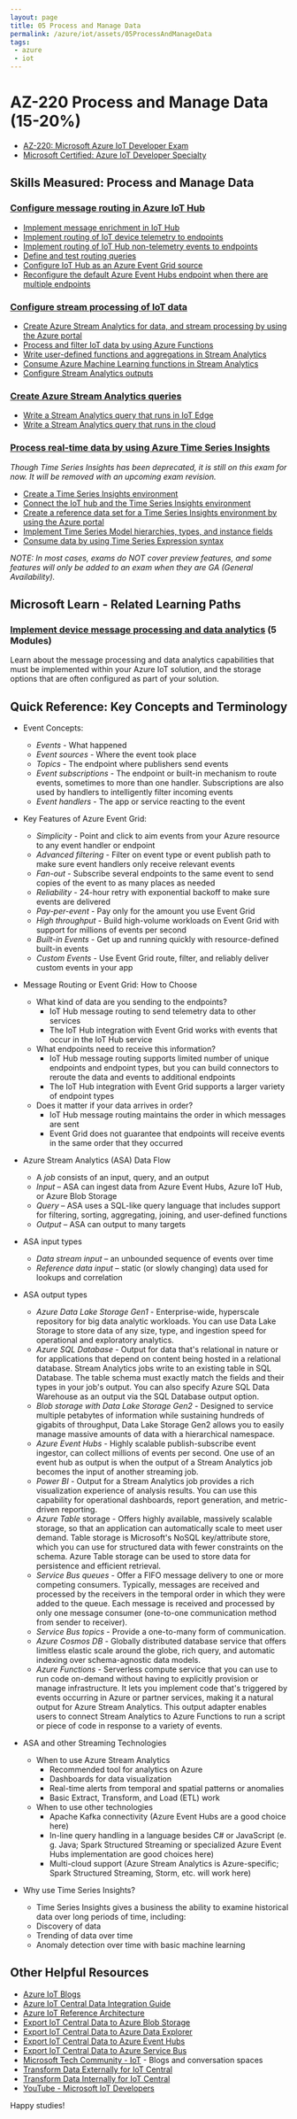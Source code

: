 ```yaml
---
layout: page
title: 05 Process and Manage Data
permalink: /azure/iot/assets/05ProcessAndManageData
tags: 
 - azure
 - iot
---
```


# AZ-220 Process and Manage Data (15-20%)

* [AZ-220: Microsoft Azure IoT Developer Exam](https://docs.microsoft.com/en-us/learn/certifications/exams/az-220)
* [Microsoft Certified: Azure IoT Developer Specialty](https://docs.microsoft.com/en-us/learn/certifications/azure-iot-developer-specialty)

## Skills Measured: Process and Manage Data

### [Configure message routing in Azure IoT Hub](https://docs.microsoft.com/azure/iot-hub/iot-hub-devguide-messages-d2c?wt.mc_id=eventspg_16482_webpage_reactor)

* [Implement message enrichment in IoT Hub](https://docs.microsoft.com/azure/iot-hub/iot-hub-message-enrichments-overview?wt.mc_id=eventspg_16482_webpage_reactor)
* [Implement routing of IoT device telemetry to endpoints](https://docs.microsoft.com/azure/iot-hub/iot-hub-devguide-messages-d2c?wt.mc_id=eventspg_16482_webpage_reactor)
* [Implement routing of IoT Hub non-telemetry events to endpoints](https://docs.microsoft.com/azure/iot-hub/iot-hub-non-telemetry-event-schema?wt.mc_id=eventspg_16482_webpage_reactor)
* [Define and test routing queries](https://docs.microsoft.com/azure/iot-hub/iot-hub-devguide-messages-d2c#testing-routes?wt.mc_id=eventspg_16482_webpage_reactor)
* [Configure IoT Hub as an Azure Event Grid source](https://docs.microsoft.com/azure/iot-hub/iot-hub-event-grid?wt.mc_id=eventspg_16482_webpage_reactor)
* [Reconfigure the default Azure Event Hubs endpoint when there are multiple endpoints](https://docs.microsoft.com/azure/iot-hub/iot-hub-devguide-endpoints?wt.mc_id=eventspg_16482_webpage_reactor)

### [Configure stream processing of IoT data ](https://docs.microsoft.com/azure/stream-analytics/stream-analytics-get-started-with-azure-stream-analytics-to-process-data-from-iot-devices?wt.mc_id=eventspg_16482_webpage_reactor)

* [Create Azure Stream Analytics for data, and stream processing by using the Azure portal](https://docs.microsoft.com/azure/stream-analytics/?wt.mc_id=eventspg_16482_webpage_reactor)
* [Process and filter IoT data by using Azure Functions](https://docs.microsoft.com/azure/azure-functions/functions-bindings-event-iot-output?wt.mc_id=eventspg_16482_webpage_reactor)
* [Write user-defined functions and aggregations in Stream Analytics](https://docs.microsoft.com/azure/stream-analytics/functions-overview?wt.mc_id=eventspg_16482_webpage_reactor)
* [Consume Azure Machine Learning functions in Stream Analytics](https://docs.microsoft.com/azure/stream-analytics/machine-learning-udf?wt.mc_id=eventspg_16482_webpage_reactor)
* [Configure Stream Analytics outputs](https://docs.microsoft.com/azure/stream-analytics/stream-analytics-define-outputs?wt.mc_id=eventspg_16482_webpage_reactor)

### [Create Azure Stream Analytics queries](https://docs.microsoft.com/stream-analytics-query/stream-analytics-query-language-reference?wt.mc_id=eventspg_16482_webpage_reactor)

* [Write a Stream Analytics query that runs in IoT Edge](https://docs.microsoft.com/azure/stream-analytics/stream-analytics-edge?wt.mc_id=eventspg_16482_webpage_reactor)
* [Write a Stream Analytics query that runs in the cloud](https://docs.microsoft.com/azure/stream-analytics/stream-analytics-stream-analytics-query-patterns?wt.mc_id=eventspg_16482_webpage_reactor)

### [Process real-time data by using Azure Time Series Insights](https://docs.microsoft.com/azure/time-series-insights/?wt.mc_id=eventspg_16482_webpage_reactor)
*Though Time Series Insights has been deprecated, it is still on this exam for now. It will be removed with an upcoming exam revision.*

* [Create a Time Series Insights environment](https://docs.microsoft.com/azure/time-series-insights/tutorials-set-up-tsi-environment#create-an-azure-time-series-insights-gen2-environment?wt.mc_id=eventspg_16482_webpage_reactor)
* [Connect the IoT hub and the Time Series Insights environment](https://docs.microsoft.com/azure/time-series-insights/how-to-ingest-data-iot-hub?wt.mc_id=eventspg_16482_webpage_reactor)
* [Create a reference data set for a Time Series Insights environment by using the Azure portal](https://docs.microsoft.com/azure/time-series-insights/time-series-insights-add-reference-data-set?wt.mc_id=eventspg_16482_webpage_reactor)
* [Implement Time Series Model hierarchies, types, and instance fields](https://docs.microsoft.com/azure/time-series-insights/concepts-model-overview#time-series-model-hierarchies?wt.mc_id=eventspg_16482_webpage_reactor)
* [Consume data by using Time Series Expression syntax](https://docs.microsoft.com/rest/api/time-series-insights/reference-time-series-expression-syntax?wt.mc_id=eventspg_16482_webpage_reactor)

*NOTE: In most cases, exams do NOT cover preview features, and some features will only be added to an exam when they are GA (General Availability).*

## Microsoft Learn - Related Learning Paths

### [Implement device message processing and data analytics](https://docs.microsoft.com/learn/paths/implement-device-message-processing-data-analytics?wt.mc_id=eventspg_16482_webpage_reactor) (5 Modules)

Learn about the message processing and data analytics capabilities that must be implemented within your Azure IoT solution, and the storage options that are often configured as part of your solution.

## Quick Reference: Key Concepts and Terminology
* Event Concepts:
  * *Events* - What happened
  * *Event sources* - Where the event took place
  * *Topics* - The endpoint where publishers send events
  * *Event subscriptions* - The endpoint or built-in mechanism to route events, sometimes to more than one handler. Subscriptions are also used by handlers to intelligently filter incoming events
  * *Event handlers* - The app or service reacting to the event

* Key Features of Azure Event Grid:
  * *Simplicity* - Point and click to aim events from your Azure resource to any event handler or endpoint
  * *Advanced filtering* - Filter on event type or event publish path to make sure event handlers only receive relevant events
  * *Fan-out* - Subscribe several endpoints to the same event to send copies of the event to as many places as needed
  * *Reliability* - 24-hour retry with exponential backoff to make sure events are delivered
  * *Pay-per-event* - Pay only for the amount you use Event Grid
  * *High throughput* - Build high-volume workloads on Event Grid with support for millions of events per second
  * *Built-in Events* - Get up and running quickly with resource-defined built-in events
  * *Custom Events* - Use Event Grid route, filter, and reliably deliver custom events in your app

* Message Routing or Event Grid: How to Choose
  * What kind of data are you sending to the endpoints?
    * IoT Hub message routing to send telemetry data to other services
    * The IoT Hub integration with Event Grid works with events that occur in the IoT Hub service
  * What endpoints need to receive this information?
    * IoT Hub message routing supports limited number of unique endpoints and endpoint types, but you can build connectors to reroute the data and events to additional endpoints
    * The IoT Hub integration with Event Grid supports a larger variety of endpoint types
  * Does it matter if your data arrives in order?
    * IoT Hub message routing maintains the order in which messages are sent
    * Event Grid does not guarantee that endpoints will receive events in the same order that they occurred

* Azure Stream Analytics (ASA) Data Flow
  * A *job* consists of an input, query, and an output
  * *Input* – ASA can ingest data from Azure Event Hubs, Azure IoT Hub, or Azure Blob Storage
  * *Query* – ASA uses a SQL-like query language that includes support for filtering, sorting, aggregating, joining, and user-defined functions
  * *Output* – ASA can output to many targets
  
* ASA input types
  * *Data stream input* – an unbounded sequence of events over time
  * *Reference data input* – static (or slowly changing) data used for lookups and correlation

* ASA output types
  * *Azure Data Lake Storage Gen1* - Enterprise-wide, hyperscale repository for big data analytic workloads. You can use Data Lake Storage to store data of any size, type, and ingestion speed for operational and exploratory analytics. 
  * *Azure SQL Database* - Output for data that's relational in nature or for applications that depend on content being hosted in a relational database. Stream Analytics jobs write to an existing table in SQL Database. The table schema must exactly match the fields and their types in your job's output. You can also specify Azure SQL Data Warehouse as an output via the SQL Database output option.
  * *Blob storage with Data Lake Storage Gen2* - Designed to service multiple petabytes of information while sustaining hundreds of gigabits of throughput, Data Lake Storage Gen2 allows you to easily manage massive amounts of data with a hierarchical namespace.
  * *Azure Event Hubs* - Highly scalable publish-subscribe event ingestor, can collect millions of events per second. One use of an event hub as output is when the output of a Stream Analytics job becomes the input of another streaming job.
  * *Power BI* - Output for a Stream Analytics job provides a rich visualization experience of analysis results. You can use this capability for operational dashboards, report generation, and metric-driven reporting.
  * *Azure Table* storage - Offers highly available, massively scalable storage, so that an application can automatically scale to meet user demand. Table storage is Microsoft's NoSQL key/attribute store, which you can use for structured data with fewer constraints on the schema. Azure Table storage can be used to store data for persistence and efficient retrieval.
  * *Service Bus queues* - Offer a FIFO message delivery to one or more competing consumers. Typically, messages are received and processed by the receivers in the temporal order in which they were added to the queue. Each message is received and processed by only one message consumer (one-to-one communication method from sender to receiver).
  * *Service Bus topics* - Provide a one-to-many form of communication.
  * *Azure Cosmos DB* - Globally distributed database service that offers limitless elastic scale around the globe, rich query, and automatic indexing over schema-agnostic data models.
  * *Azure Functions* - Serverless compute service that you can use to run code on-demand without having to explicitly provision or manage infrastructure. It lets you implement code that's triggered by events occurring in Azure or partner services, making it a natural output for Azure Stream Analytics. This output adapter enables users to connect Stream Analytics to Azure Functions to run a script or piece of code in response to a variety of events.

* ASA and other Streaming Technologies
  * When to use Azure Stream Analytics
    * Recommended tool for analytics on Azure
    * Dashboards for data visualization
    * Real-time alerts from temporal and spatial patterns or anomalies
    * Basic Extract, Transform, and Load (ETL) work
  * When to use other technologies
    * Apache Kafka connectivity (Azure Event Hubs are a good choice here)
    * In-line query handling in a language besides C# or JavaScript (e. g. Java; Spark Structured Streaming or specialized Azure Event Hubs implementation are good choices here)
    * Multi-cloud support (Azure Stream Analytics is Azure-specific; Spark Structured Streaming, Storm, etc. will work here)

* Why use Time Series Insights?
  * Time Series Insights gives a business the ability to examine historical data over long periods of time, including:
  * Discovery of data
  * Trending of data over time
  * Anomaly detection over time with basic machine learning

## Other Helpful Resources

* [Azure IoT Blogs](https://azure.microsoft.com/blog/topics/internet-of-things/?wt.mc_id=eventspg_16482_webpage_reactor)
* [Azure IoT Central Data Integration Guide](https://docs.microsoft.com/azure/iot-central/core/overview-iot-central-solution-builder?wt.mc_id=eventspg_16482_webpage_reactor)
* [Azure IoT Reference Architecture](https://docs.microsoft.com/azure/architecture/reference-architectures/iot?wt.mc_id=eventspg_16482_webpage_reactor)
* [Export IoT Central Data to Azure Blob Storage](https://docs.microsoft.com/azure/iot-central/core/howto-export-to-blob-storage?wt.mc_id=eventspg_16482_webpage_reactor)
* [Export IoT Central Data to Azure Data Explorer](https://docs.microsoft.com/azure/iot-central/core/howto-export-to-azure-data-explorer?wt.mc_id=eventspg_16482_webpage_reactor)
* [Export IoT Central Data to Azure Event Hubs](https://docs.microsoft.com/azure/iot-central/core/howto-export-to-event-hubs?wt.mc_id=eventspg_16482_webpage_reactor)
* [Export IoT Central Data to Azure Service Bus](https://docs.microsoft.com/azure/iot-central/core/howto-export-to-service-bus?wt.mc_id=eventspg_16482_webpage_reactor)
* [Microsoft Tech Community - IoT](https://techcommunity.microsoft.com/t5/internet-of-things-iot/ct-p/IoT?wt.mc_id=eventspg_16482_webpage_reactor) - Blogs and conversation spaces
* [Transform Data Externally for IoT Central](https://docs.microsoft.com/azure/iot-central/core/howto-transform-data?wt.mc_id=eventspg_16482_webpage_reactor)
* [Transform Data Internally for IoT Central](https://docs.microsoft.com/azure/iot-central/core/howto-transform-data-internally?wt.mc_id=eventspg_16482_webpage_reactor)
* [YouTube - Microsoft IoT Developers](https://www.youtube.com/channel/UCL7wy-iy_V76xxPnrIzGOZQ?wt.mc_id=eventspg_16482_webpage_reactor)

Happy studies!
